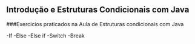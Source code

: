 ## Introdução e Estruturas Condicionais com Java

###Exercicios praticados na Aula de Estruturas condicionais com Java

-If
-Else
-Else if
-Switch
-Break


